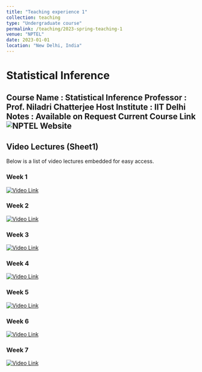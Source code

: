 ```yaml
---
title: "Teaching experience 1"
collection: teaching
type: "Undergraduate course"
permalink: /teaching/2023-spring-teaching-1
venue: "NPTEL"
date: 2023-01-01
location: "New Delhi, India"
---
```

# Statistical Inference

Course Name : Statistical Inference
Professor : Prof. Niladri Chatterjee 
Host Institute :   IIT Delhi
Notes : Available on Request
Current Course Link ![NPTEL Website](https://onlinecourses.nptel.ac.in/noc20_ma19/preview)
---
## Video Lectures (Sheet1)

Below is a list of video lectures embedded for easy access.

### Week 1

[![Video Link](https://img.youtube.com/vi/6fwoyNXvklY/0.jpg)](https://youtu.be/6fwoyNXvklY)

<!-- <iframe width="560" height="315" src="https://www.youtube.com/embed/6fwoyNXvklY" frameborder="0" allowfullscreen></iframe> -->

### Week 2

[![Video Link](https://img.youtube.com/vi/MeLaBrJmi2c/0.jpg)](https://youtu.be/MeLaBrJmi2c)

<!-- <iframe width="560" height="315" src="https://www.youtube.com/embed/MeLaBrJmi2c" frameborder="0" allowfullscreen></iframe> -->

### Week 3

[![Video Link](https://img.youtube.com/vi/5IhHbxKq2Os/0.jpg)](https://youtu.be/5IhHbxKq2Os)

<!-- <iframe width="560" height="315" src="https://www.youtube.com/embed/5IhHbxKq2Os" frameborder="0" allowfullscreen></iframe> -->

### Week 4

[![Video Link](https://img.youtube.com/vi/Pwgj4CLb4qU/0.jpg)](https://youtu.be/Pwgj4CLb4qU)

<!-- <iframe width="560" height="315" src="https://www.youtube.com/embed/Pwgj4CLb4qU" frameborder="0" allowfullscreen></iframe> -->

### Week 5

[![Video Link](https://img.youtube.com/vi/Yz_t-AjkEc0/0.jpg)](https://youtu.be/Yz_t-AjkEc0)

<!-- <iframe width="560" height="315" src="https://www.youtube.com/embed/Yz_t-AjkEc0" frameborder="0" allowfullscreen></iframe> -->

### Week 6

[![Video Link](https://img.youtube.com/vi/Kb4PI2BTOE4/0.jpg)](https://youtu.be/Kb4PI2BTOE4)

<!-- <iframe width="560" height="315" src="https://www.youtube.com/embed/Kb4PI2BTOE4" frameborder="0" allowfullscreen></iframe> -->

### Week 7

[![Video Link](https://img.youtube.com/vi/0dUA5E_bjB0/0.jpg)](https://youtu.be/0dUA5E_bjB0)

<!-- <iframe width="560" height="315" src="https://www.youtube.com/embed/0dUA5E_bjB0" frameborder="0" allowfullscreen></iframe> -->
